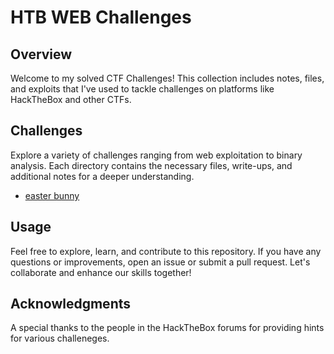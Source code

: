 # HTB WEB Challenges 

## Overview

Welcome to my solved CTF Challenges! This collection includes notes, files, and exploits that I've used to tackle challenges on platforms like HackTheBox and other CTFs.

## Challenges

Explore a variety of challenges ranging from web exploitation to binary analysis. Each directory contains the necessary files, write-ups, and additional notes for a deeper understanding.

- [easter bunny](web-exploitation)


## Usage

Feel free to explore, learn, and contribute to this repository. If you have any questions or improvements, open an issue or submit a pull request. Let's collaborate and enhance our skills together!

## Acknowledgments

A special thanks to the people in the HackTheBox forums for providing hints for various challeneges. 
